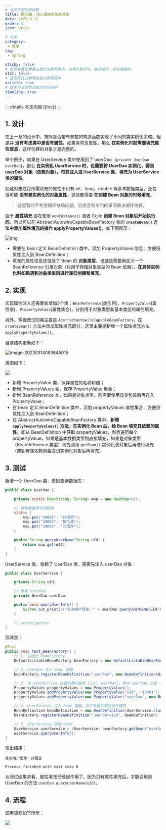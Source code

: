 ```yaml
---
# 当前页面内容标题
title: 第04章：注入属性和依赖对象
date: 2023-3-13
order: 4
icon: write

# 分类
category:
 - 框架
tag:
 - Spring

sticky: false
# 是否收藏在博客主题的文章列表中，当填入数字时，数字越大，排名越靠前。
star: false
# 是否将该文章添加至文章列表中
article: true
# 是否将该文章添加至时间线中
timeline: true
---
```



::: details 本文内容
[[toc]]
:::


## 1. 设计

在上一章的设计中，按照是否带有参数的构造函数实现了不同的类实例化策略。但是并 **没有考虑类中是否有属性**，如果类包含属性，那么 **在实例化时就需要填充属性信息**，这样创建的对象才是完整的。

举个例子，如果在 UserService 类中使用到了 userDao（`private UserDao userDao`)，那么 **在实例化 UserService 时，也需要将 UserDao 实例化，得到 userDao 对象（依赖对象），将其注入进 UserService 类，填充为 UserService 类的属性**。

创建对象过程所需填充的属性不只有 int、long、double 等基本数据类型，还包括可能 **没有被实例化的对象属性**，这些都需要 **在创建 Bean 对象的时候填充**。

> 这里暂时不考虑循环依赖问题，后续会有专门的章节解决循环依赖。

由于 **属性填充** 是在使用 `newInstance()` 或者 Cglib **创建 Bean 对象后开始执行的**，所以可以在 AbstractAutowireCapableBeanFactory 类的 **`createBean()` 方法中添加属性填充的操作 applyPropertyValues()**，如下图所示：

![img](https://run-notes.oss-cn-beijing.aliyuncs.com/notes/202303132208972.png)

- 需要在 bean 定义 BeanDefinition 类中，添加 PropertyValues 信息，方便将属性注入到 BeanDefinition；
- 填充的属性信息还包括了 Bean 的 **对象类型**，也就是需要再定义一个 BeanReference 引用对象（只用于存储对象类型的 Bean 依赖），**在具体实例化时如果遇到对象类型则进行递归创建和填充**。

## 2. 实现

实现属性注入还需要新增加3个类：`BeanReference`(类引用)、`PropertyValue`(属性值)、`PropertyValues`(属性集合)，分别用于对象类型和基本类型的属性填充。

另外，需要改动的类主要是 `AbstractAutowireCapableBeanFactory`，在 `createBean()` 方法中添加属性填充部分，这里主要是新增一个属性填充方法 `applyPropertyValues()`。

目录结构更新如下：

![image-20230314083645015](https://run-notes.oss-cn-beijing.aliyuncs.com/notes/202303140836069.png)

类图如下：

![](https://run-notes.oss-cn-beijing.aliyuncs.com/notes/202303140923552.png)

- 新增 PropertyValue 类，保存属性的名称和值；
- 新增 PropertyValues 类，保存 PropertyValue 集合；
- 新增 BeanReference 类，如果是对象类型，则需要使用该类包装后再存入 PropertyValue；
- 在 bean 定义 BeanDefinition 类中，添加 propertyValues 属性集合，方便将属性注入到 BeanDefinition；
- 在 AbstractAutowireCapableBeanFactory 类中，**新增 `applyPeopertyValues()` 方法，在实例化 Bean 后，给 Bean 填充其依赖的属性**。即从 BeanDefinition 中获取 propertyValues，然后遍历每个 propertyValue，如果是基本数据类型则直接填充，如果是对象类型（BeanReference 类型）则先调用 `getBean()` 实例化该对象后再进行填充（遇到传递依赖则会递归实例化对象后再填充）

## 3. 测试

新增一个 UserDao 类，模拟查询数据库：

```java
public class UserDao {

    private static Map<String, String> map = new HashMap<>();

    // 模拟数据库中的数据
    static {
        map.put("10001", "孙悟空");
        map.put("10002", "猪八戒");
        map.put("10003", "沙悟净");
    }

    public String queryUserName(String uId) {
        return map.get(uId);
    }
}
```

UserService 类，依赖了 UserDao 类，需要先注入 userDao 对象：

```java
public class UserService {

    private String uId;

    // 依赖 UserDao
    private UserDao userDao;

    public void queryUserInfo() {
        System.out.println("查询用户信息：" + userDao.queryUserName(uId));
    }

    // setter/getter
}
```

测试类：

```java
@Test
public void test_BeanFactory() {
    // 1. 初始化 BeanFactory
    DefaultListableBeanFactory beanFactory = new DefaultListableBeanFactory();

    // 2. UserDao 注入 bean 容器
    beanFactory.registerBeanDefinition("userDao", new BeanDefinition(UserDao.class));

    // 3. 为 UserService 设置依赖的属性 [uId, userDao]，其中 userDao 又是一个 bean 对象
    PropertyValues propertyValues = new PropertyValues();
    propertyValues.addPropertyValue(new PropertyValue("uId", "10001"));
    propertyValues.addPropertyValue(new PropertyValue("userDao", new BeanReference("userDao")));

    // 4. UserService 注入 bean 容器，将它依赖的属性进行填充
    BeanDefinition beanDefinition = new BeanDefinition(UserService.class, propertyValues);
    beanFactory.registerBeanDefinition("userService", beanDefinition);

    // 5. UserService 获取 bean
    UserService userService = (UserService) beanFactory.getBean("userService");
    userService.queryUserInfo();
}
```

输出结果：

```text
查询用户信息：孙悟空

Process finished with exit code 0
```

从测试结果来看，属性填充已经起作用了，因为只有属性填充后，才能调用到 UserDao 的方法 `userDao.queryUserName(uId)`。

## 4. 流程

调用流程如下所示：

![](https://run-notes.oss-cn-beijing.aliyuncs.com/notes/202303140937415.png)
